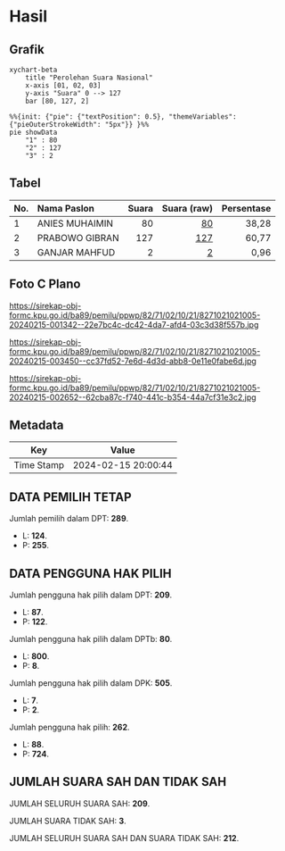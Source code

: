 # Hasil

## Grafik

```mermaid
xychart-beta
    title "Perolehan Suara Nasional"
    x-axis [01, 02, 03]
    y-axis "Suara" 0 --> 127
    bar [80, 127, 2]
```

```mermaid
%%{init: {"pie": {"textPosition": 0.5}, "themeVariables": {"pieOuterStrokeWidth": "5px"}} }%%
pie showData
    "1" : 80
    "2" : 127
    "3" : 2
```

## Tabel

| No. | Nama Paslon    | Suara | Suara (raw) | Persentase |
|:--- |:-------------- | -----:| -----------:| ----------:|
| 1   | ANIES MUHAIMIN | 80    | [80][p-1]   | 38,28      |
| 2   | PRABOWO GIBRAN | 127   | [127][p-2]  | 60,77      |
| 3   | GANJAR MAHFUD  | 2     | [2][p-3]    | 0,96       |


[p-1]: https://github.com/gigit-pemilu/pemilu-2024/blob/main/pilpres/hitung-suara/sub/82-maluku-utara/sub/71-kota-ternate/sub/02-kota-ternate-selatan/sub/1021-mangga-dua-utara/sub/005-tps/sub/paslon-1.txt
[p-2]: https://github.com/gigit-pemilu/pemilu-2024/blob/main/pilpres/hitung-suara/sub/82-maluku-utara/sub/71-kota-ternate/sub/02-kota-ternate-selatan/sub/1021-mangga-dua-utara/sub/005-tps/sub/paslon-2.txt
[p-3]: https://github.com/gigit-pemilu/pemilu-2024/blob/main/pilpres/hitung-suara/sub/82-maluku-utara/sub/71-kota-ternate/sub/02-kota-ternate-selatan/sub/1021-mangga-dua-utara/sub/005-tps/sub/paslon-3.txt

## Foto C Plano

https://sirekap-obj-formc.kpu.go.id/ba89/pemilu/ppwp/82/71/02/10/21/8271021021005-20240215-001342--22e7bc4c-dc42-4da7-afd4-03c3d38f557b.jpg

https://sirekap-obj-formc.kpu.go.id/ba89/pemilu/ppwp/82/71/02/10/21/8271021021005-20240215-003450--cc37fd52-7e6d-4d3d-abb8-0e11e0fabe6d.jpg

https://sirekap-obj-formc.kpu.go.id/ba89/pemilu/ppwp/82/71/02/10/21/8271021021005-20240215-002652--62cba87c-f740-441c-b354-44a7cf31e3c2.jpg


## Metadata

| Key        | Value               |
| ---------- | ------------------- |
| Time Stamp | 2024-02-15 20:00:44 |


## DATA PEMILIH TETAP

Jumlah pemilih dalam DPT: **289**.
 * L: **124**.
 * P: **255**.

## DATA PENGGUNA HAK PILIH

Jumlah pengguna hak pilih dalam DPT: **209**.
 * L: **87**.
 * P: **122**.

Jumlah pengguna hak pilih dalam DPTb: **80**.
 * L: **800**.
 * P: **8**.

Jumlah pengguna hak pilih dalam DPK: **505**.
 * L: **7**.
 * P: **2**.

Jumlah pengguna hak pilih: **262**.
 * L: **88**.
 * P: **724**.

## JUMLAH SUARA SAH DAN TIDAK SAH

JUMLAH SELURUH SUARA SAH: **209**.

JUMLAH SUARA TIDAK SAH: **3**.

JUMLAH SELURUH SUARA SAH DAN SUARA TIDAK SAH: **212**.


